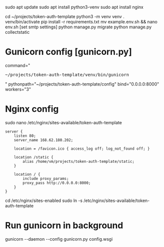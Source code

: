 sudo apt update
sudo apt install python3-venv
sudo apt install nginx

cd ~/projects/token-auth-template
python3 -m venv venv
. venv/bin/activate
pip install -r requirements.txt
mv example.env.sh && nano env.sh [set smtp settings]
python manage.py migrate
python manage.py collectstatic

# Gunicorn config [gunicorn.py]
command="<pre>~/projects/token-auth-template/venv/bin/gunicorn</pre>"
pythonpath="~/projects/token-auth-template/config"
bind="0.0.0.0:8000"
workers="3"

# Nginx config
sudo nano /etc/nginx/sites-available/token-auth-template

    server {
        listen 80;
        server_name 168.62.180.202;

        location = /favicon.ico { access_log off; log_not_found off; }

        location /static {
            alias /home/vm/projects/token-auth-template/static;
        }

        location / {
            include proxy_params;
            proxy_pass http://0.0.0.0:8000;
        }
    }

cd /etc/nginx/sites-enabled
sudo ln -s /etc/nginx/sites-available/token-auth-template

# Run gunicorn in background
gunicorn --daemon --config gunicorn.py config.wsgi
